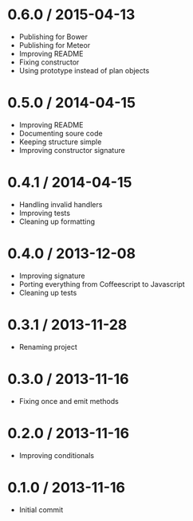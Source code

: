 0.6.0 / 2015-04-13
===================
 * Publishing for Bower
 * Publishing for Meteor
 * Improving README
 * Fixing constructor
 * Using prototype instead of plan objects

0.5.0 / 2014-04-15
===================
 * Improving README
 * Documenting soure code
 * Keeping structure simple
 * Improving constructor signature

0.4.1 / 2014-04-15
===================
 * Handling invalid handlers
 * Improving tests
 * Cleaning up formatting

0.4.0 / 2013-12-08
===================
 * Improving signature
 * Porting everything from Coffeescript to Javascript
 * Cleaning up tests

0.3.1 / 2013-11-28
===================
 * Renaming project

0.3.0 / 2013-11-16
===================
 * Fixing once and emit methods

0.2.0 / 2013-11-16
===================
 * Improving conditionals

0.1.0 / 2013-11-16
===================
 * Initial commit